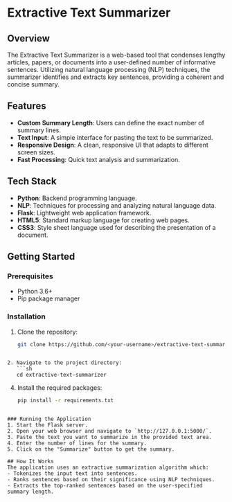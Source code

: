 # Extractive Text Summarizer

## Overview
The Extractive Text Summarizer is a web-based tool that condenses lengthy articles, papers, or documents into a user-defined number of informative sentences. Utilizing natural language processing (NLP) techniques, the summarizer identifies and extracts key sentences, providing a coherent and concise summary.

## Features
- **Custom Summary Length**: Users can define the exact number of summary lines.
- **Text Input**: A simple interface for pasting the text to be summarized.
- **Responsive Design**: A clean, responsive UI that adapts to different screen sizes.
- **Fast Processing**: Quick text analysis and summarization.

## Tech Stack
- **Python**: Backend programming language.
- **NLP**: Techniques for processing and analyzing natural language data.
- **Flask**: Lightweight web application framework.
- **HTML5**: Standard markup language for creating web pages.
- **CSS3**: Style sheet language used for describing the presentation of a document.

## Getting Started

### Prerequisites
- Python 3.6+
- Pip package manager

### Installation
1. Clone the repository:
   ```sh
   git clone https://github.com/<your-username>/extractive-text-summarizer.git
```

2. Navigate to the project directory:
   ```sh
   cd extractive-text-summarizer
```

4. Install the required packages:
   ```sh
   pip install -r requirements.txt
```

### Running the Application
1. Start the Flask server.
2. Open your web browser and navigate to `http://127.0.0.1:5000/`.
3. Paste the text you want to summarize in the provided text area.
4. Enter the number of lines for the summary.
5. Click on the "Summarize" button to get the summary.

## How It Works
The application uses an extractive summarization algorithm which:
- Tokenizes the input text into sentences.
- Ranks sentences based on their significance using NLP techniques.
- Extracts the top-ranked sentences based on the user-specified summary length.




   
